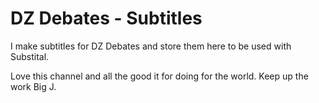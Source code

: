 # DZ Debates - Subtitles
I make subtitles for DZ Debates and store them here to be used with Substital.

Love this channel and all the good it for doing for the world. Keep up the work Big J.
